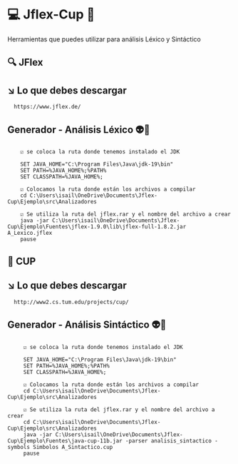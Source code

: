 #  :computer: Jflex-Cup :green_heart:
Herramientas que puedes utilizar para análisis Léxico y Sintáctico

##  :mag: JFlex

##   :arrow_lower_right: Lo que debes descargar 
      https://www.jflex.de/
      
## Generador - Análisis Léxico :alien::purple_heart:

### 
  ```  
      ☑️ se coloca la ruta donde tenemos instalado el JDK

      SET JAVA_HOME="C:\Program Files\Java\jdk-19\bin"
      SET PATH=%JAVA_HOME%;%PATH%
      SET CLASSPATH=%JAVA_HOME%;

      ☑️ Colocamos la ruta donde están los archivos a compilar
      cd C:\Users\isail\OneDrive\Documents\Jflex-Cup\Ejemplo\src\Analizadores

      ☑️ Se utiliza la ruta del jflex.rar y el nombre del archivo a crear
      java -jar C:\Users\isail\OneDrive\Documents\Jflex-Cup\Ejemplo\Fuentes\jflex-1.9.0\lib\jflex-full-1.8.2.jar A_Lexico.jflex
      pause 
  ```      

##  :tea: CUP

##   :arrow_lower_right: Lo que debes descargar 
      http://www2.cs.tum.edu/projects/cup/

## Generador - Análisis Sintáctico :alien::yellow_heart:

### 

 ```  
      ☑️ se coloca la ruta donde tenemos instalado el JDK

      SET JAVA_HOME="C:\Program Files\Java\jdk-19\bin"
      SET PATH=%JAVA_HOME%;%PATH%
      SET CLASSPATH=%JAVA_HOME%;

      ☑️ Colocamos la ruta donde están los archivos a compilar
      cd C:\Users\isail\OneDrive\Documents\Jflex-Cup\Ejemplo\src\Analizadores

      ☑️ Se utiliza la ruta del jflex.rar y el nombre del archivo a crear
      cd C:\Users\isail\OneDrive\Documents\Jflex-Cup\Ejemplo\src\Analizadores
      java -jar C:\Users\isail\OneDrive\Documents\Jflex-Cup\Ejemplo\Fuentes\java-cup-11b.jar -parser analisis_sintactico -symbols Simbolos A_Sintactico.cup
      pause
  ```
